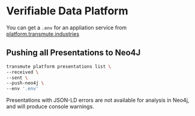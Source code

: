 # Verifiable Data Platform

You can get a `.env` for an appliation service
from [platform.transmute.industries](https://platform.transmute.industries)

## Pushing all Presentations to Neo4J

```sh
transmute platform presentations list \
--received \
--sent \
--push-neo4j \
--env '.env'
```

Presentations with JSON-LD errors are not available for analysis in Neo4j, and will produce console warnings.

<!--
```sh
npm run build;

npm run transmute -- platform presentations list \
--received \
--sent \
--push-neo4j \
--env '.env'
```
--->
